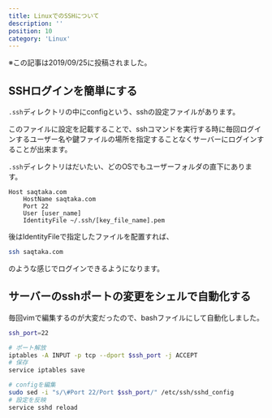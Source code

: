 ```yaml
---
title: LinuxでのSSHについて
description: ''
position: 10
category: 'Linux'
---
```

※この記事は2019/09/25に投稿されました。

## SSHログインを簡単にする
`.ssh`ディレクトリの中にconfigという、sshの設定ファイルがあります。

このファイルに設定を記載することで、sshコマンドを実行する時に毎回ログインするユーザー名や鍵ファイルの場所を指定することなくサーバーにログインすることが出来ます。

`.ssh`ディレクトリはだいたい、どのOSでもユーザーフォルダの直下にあります。


```
Host saqtaka.com
	HostName saqtaka.com
	Port 22
	User [user_name]
	IdentityFile ~/.ssh/[key_file_name].pem
```

後はIdentityFileで指定したファイルを配置すれば、

```bash
ssh saqtaka.com
```

のような感じでログインできるようになります。


## サーバーのsshポートの変更をシェルで自動化する
毎回vimで編集するのが大変だったので、bashファイルにして自動化しました。

```bash
ssh_port=22

# ポート解放
iptables -A INPUT -p tcp --dport $ssh_port -j ACCEPT
# 保存
service iptables save

# configを編集
sudo sed -i "s/\#Port 22/Port $ssh_port/" /etc/ssh/sshd_config
# 設定を反映
service sshd reload
```
